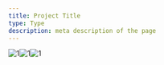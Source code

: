 ```yaml
---
title: Project Title
type: Type
description: meta description of the page
---
```


<!-- Content of the page -->

![1](/works/1.jpg)![1](/works/1.jpg)![1](/works/1.jpg)
